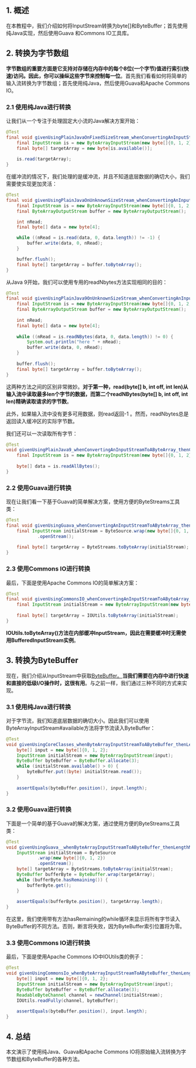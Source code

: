 ## 1. 概述

在本教程中，我们介绍如何将InputStream转换为byte[]和ByteBuffer；首先使用纯Java实现，然后使用Guava 和Commons IO工具库。

## 2. 转换为字节数组

**字节数组的重要方面是它支持对存储在内存中的每个8位(一个字节)值进行索引(快速)访问。因此，你可以操纵这些字节来控制每一位**。首先我们看看如何将简单的输入流转换为字节数组；首先使用纯Java，然后使用Guava和Apache Commons IO。

### 2.1 使用纯Java进行转换

让我们从一个专注于处理固定大小流的Java解决方案开始：

```java
@Test
final void givenUsingPlainJavaOnFixedSizeStream_whenConvertingAnInputStreamToAByteArray_thenCorrect() throws IOException {
	final InputStream is = new ByteArrayInputStream(new byte[]{0, 1, 2});
	final byte[] targetArray = new byte[is.available()];
    
	is.read(targetArray);
}
```

在缓冲流的情况下，我们处理的是缓冲流，并且不知道底层数据的确切大小，我们需要使实现更加灵活：

```java
@Test
final void givenUsingPlainJavaOnUnknownSizeStream_whenConvertingAnInputStreamToAByteArray_thenCorrect() throws IOException {
	final InputStream is = new ByteArrayInputStream(new byte[]{0, 1, 2, 3, 4, 5, 6});
	final ByteArrayOutputStream buffer = new ByteArrayOutputStream();

	int nRead;
	final byte[] data = new byte[4];

	while ((nRead = is.read(data, 0, data.length)) != -1) {
		buffer.write(data, 0, nRead);
	}

	buffer.flush();
	final byte[] targetArray = buffer.toByteArray();
}
```

从Java 9开始，我们可以使用专用的readNbytes方法实现相同的目的：

```java
@Test
final void givenUsingPlainJava9OnUnknownSizeStream_whenConvertingAnInputStreamToAByteArray_thenCorrect() throws IOException {
	final InputStream is = new ByteArrayInputStream(new byte[]{0, 1, 2, 3, 4, 5, 6});
	final ByteArrayOutputStream buffer = new ByteArrayOutputStream();
    
	int nRead;
	final byte[] data = new byte[4];
    
	while ((nRead = is.readNBytes(data, 0, data.length)) != 0) {
		System.out.println("here " + nRead);
		buffer.write(data, 0, nRead);
	}
    
	buffer.flush();
	final byte[] targetArray = buffer.toByteArray();
}
```

这两种方法之间的区别非常微妙。**对于第一种，read(byte[] b, int off, int len)从输入流中读取最多len个字节的数据，而第二个readNBytes(byte[] b, int off, int len)精确读取请求的字节数**。

此外，如果输入流中没有更多可用数据，则read返回-1 。然而，readNbytes总是返回读入缓冲区的实际字节数。

我们还可以一次读取所有字节：

```java
@Test
void givenUsingPlainJava9_whenConvertingAnInputStreamToAByteArray_thenCorrect() throws IOException {
	final InputStream is = new ByteArrayInputStream(new byte[]{0, 1, 2});
    
	byte[] data = is.readAllBytes();
}
```

### 2.2 使用Guava进行转换

现在让我们看一下基于Guava的简单解决方案，使用方便的ByteStreams工具类：

```java
@Test
final void givenUsingGuava_whenConvertingAnInputStreamToAByteArray_thenCorrect() throws IOException {
	final InputStream initialStream = ByteSource.wrap(new byte[]{0, 1, 2})
			.openStream();
    
	final byte[] targetArray = ByteStreams.toByteArray(initialStream);
}
```

### 2.3 使用Commons IO进行转换

最后，下面是使用Apache Commons IO的简单解决方案：

```java
@Test
final void givenUsingCommonsIO_whenConvertingAnInputStreamToAByteArray_thenCorrect() throws IOException {
	final InputStream initialStream = new ByteArrayInputStream(new byte[]{0, 1, 2});
    
	final byte[] targetArray = IOUtils.toByteArray(initialStream);
}
```

**IOUtils.toByteArray()方法在内部缓冲InputStream，因此在需要缓冲时无需使用BufferedInputStream实例**。

## 3. 转换为ByteBuffer

现在，我们介绍从InputStream中获取[ByteBuffer。](https://docs.oracle.com/en/java/javase/11/docs/api/java.base/java/nio/ByteBuffer.html)**当我们需要在内存中进行快速和直接的低级I/O操作时，这很有用**。与之前一样，我们通过三种不同的方式来实现。

### 3.1 使用纯Java进行转换

对于字节流，我们知道底层数据的确切大小。因此我们可以使用ByteArrayInputStream#available方法将字节流读入ByteBuffer：

```java
@Test
void givenUsingCoreClasses_whenByteArrayInputStreamToAByteBuffer_thenLengthMustMatch() throws IOException {
	byte[] input = new byte[]{0, 1, 2};
	InputStream initialStream = new ByteArrayInputStream(input);
	ByteBuffer byteBuffer = ByteBuffer.allocate(3);
	while (initialStream.available() > 0) {
		byteBuffer.put((byte) initialStream.read());
	}
    
	assertEquals(byteBuffer.position(), input.length);
}
```

### 3.2 使用Guava进行转换

下面是一个简单的基于Guava的解决方案，通过使用方便的ByteStreams工具类：

```java
@Test
void givenUsingGuava__whenByteArrayInputStreamToAByteBuffer_thenLengthMustMatch() throws IOException {
	InputStream initialStream = ByteSource
			.wrap(new byte[]{0, 1, 2})
			.openStream();
	byte[] targetArray = ByteStreams.toByteArray(initialStream);
	ByteBuffer bufferByte = ByteBuffer.wrap(targetArray);
	while (bufferByte.hasRemaining()) {
		bufferByte.get();
	}
    
	assertEquals(bufferByte.position(), targetArray.length);
}
```

在这里，我们使用带有方法hasRemaining的while循环来显示将所有字节读入ByteBuffer的不同方法。否则，断言将失败，因为ByteBuffer索引位置将为零。

### 3.3 使用Commons IO进行转换

最后，下面是使用Apache Commons IO中IOUtils类的例子：

```java
@Test
void givenUsingCommonsIo_whenByteArrayInputStreamToAByteBuffer_thenLengthMustMatch() throws IOException {
	byte[] input = new byte[]{0, 1, 2};
	InputStream initialStream = new ByteArrayInputStream(input);
	ByteBuffer byteBuffer = ByteBuffer.allocate(3);
	ReadableByteChannel channel = newChannel(initialStream);
	IOUtils.readFully(channel, byteBuffer);
    
	assertEquals(byteBuffer.position(), input.length);
}
```

## 4. 总结

本文演示了使用纯Java、Guava和Apache Commons IO将原始输入流转换为字节数组和ByteBuffer的各种方法。